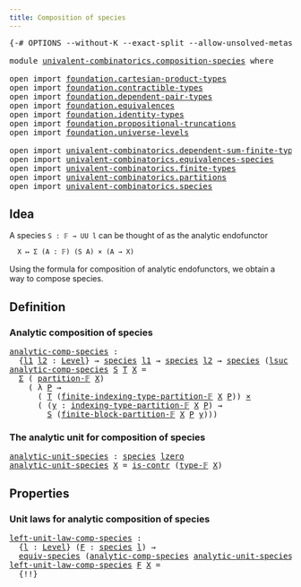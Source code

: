 ```yaml
---
title: Composition of species
---
```


<pre class="Agda"><a id="48" class="Symbol">{-#</a> <a id="52" class="Keyword">OPTIONS</a> <a id="60" class="Pragma">--without-K</a> <a id="72" class="Pragma">--exact-split</a> <a id="86" class="Pragma">--allow-unsolved-metas</a> <a id="109" class="Symbol">#-}</a>

<a id="114" class="Keyword">module</a> <a id="121" href="univalent-combinatorics.composition-species.html" class="Module">univalent-combinatorics.composition-species</a> <a id="165" class="Keyword">where</a>

<a id="172" class="Keyword">open</a> <a id="177" class="Keyword">import</a> <a id="184" href="foundation.cartesian-product-types.html" class="Module">foundation.cartesian-product-types</a>
<a id="219" class="Keyword">open</a> <a id="224" class="Keyword">import</a> <a id="231" href="foundation.contractible-types.html" class="Module">foundation.contractible-types</a>
<a id="261" class="Keyword">open</a> <a id="266" class="Keyword">import</a> <a id="273" href="foundation.dependent-pair-types.html" class="Module">foundation.dependent-pair-types</a>
<a id="305" class="Keyword">open</a> <a id="310" class="Keyword">import</a> <a id="317" href="foundation.equivalences.html" class="Module">foundation.equivalences</a>
<a id="341" class="Keyword">open</a> <a id="346" class="Keyword">import</a> <a id="353" href="foundation.identity-types.html" class="Module">foundation.identity-types</a>
<a id="379" class="Keyword">open</a> <a id="384" class="Keyword">import</a> <a id="391" href="foundation.propositional-truncations.html" class="Module">foundation.propositional-truncations</a>
<a id="428" class="Keyword">open</a> <a id="433" class="Keyword">import</a> <a id="440" href="foundation.universe-levels.html" class="Module">foundation.universe-levels</a>

<a id="468" class="Keyword">open</a> <a id="473" class="Keyword">import</a> <a id="480" href="univalent-combinatorics.dependent-sum-finite-types.html" class="Module">univalent-combinatorics.dependent-sum-finite-types</a>
<a id="531" class="Keyword">open</a> <a id="536" class="Keyword">import</a> <a id="543" href="univalent-combinatorics.equivalences-species.html" class="Module">univalent-combinatorics.equivalences-species</a>
<a id="588" class="Keyword">open</a> <a id="593" class="Keyword">import</a> <a id="600" href="univalent-combinatorics.finite-types.html" class="Module">univalent-combinatorics.finite-types</a>
<a id="637" class="Keyword">open</a> <a id="642" class="Keyword">import</a> <a id="649" href="univalent-combinatorics.partitions.html" class="Module">univalent-combinatorics.partitions</a>
<a id="684" class="Keyword">open</a> <a id="689" class="Keyword">import</a> <a id="696" href="univalent-combinatorics.species.html" class="Module">univalent-combinatorics.species</a>
</pre>
## Idea

A species `S : 𝔽 → UU l` can be thought of as the analytic endofunctor

```md
  X ↦ Σ (A : 𝔽) (S A) × (A → X)
```

Using the formula for composition of analytic endofunctors, we obtain a way to compose species.

## Definition

### Analytic composition of species

<pre class="Agda"><a id="analytic-comp-species"></a><a id="1014" href="univalent-combinatorics.composition-species.html#1014" class="Function">analytic-comp-species</a> <a id="1036" class="Symbol">:</a>
  <a id="1040" class="Symbol">{</a><a id="1041" href="univalent-combinatorics.composition-species.html#1041" class="Bound">l1</a> <a id="1044" href="univalent-combinatorics.composition-species.html#1044" class="Bound">l2</a> <a id="1047" class="Symbol">:</a> <a id="1049" href="Agda.Primitive.html#597" class="Postulate">Level</a><a id="1054" class="Symbol">}</a> <a id="1056" class="Symbol">→</a> <a id="1058" href="univalent-combinatorics.species.html#429" class="Function">species</a> <a id="1066" href="univalent-combinatorics.composition-species.html#1041" class="Bound">l1</a> <a id="1069" class="Symbol">→</a> <a id="1071" href="univalent-combinatorics.species.html#429" class="Function">species</a> <a id="1079" href="univalent-combinatorics.composition-species.html#1044" class="Bound">l2</a> <a id="1082" class="Symbol">→</a> <a id="1084" href="univalent-combinatorics.species.html#429" class="Function">species</a> <a id="1092" class="Symbol">(</a><a id="1093" href="Agda.Primitive.html#780" class="Primitive">lsuc</a> <a id="1098" href="Agda.Primitive.html#764" class="Primitive">lzero</a> <a id="1104" href="Agda.Primitive.html#810" class="Primitive Operator">⊔</a> <a id="1106" href="univalent-combinatorics.composition-species.html#1041" class="Bound">l1</a> <a id="1109" href="Agda.Primitive.html#810" class="Primitive Operator">⊔</a> <a id="1111" href="univalent-combinatorics.composition-species.html#1044" class="Bound">l2</a><a id="1113" class="Symbol">)</a>
<a id="1115" href="univalent-combinatorics.composition-species.html#1014" class="Function">analytic-comp-species</a> <a id="1137" href="univalent-combinatorics.composition-species.html#1137" class="Bound">S</a> <a id="1139" href="univalent-combinatorics.composition-species.html#1139" class="Bound">T</a> <a id="1141" href="univalent-combinatorics.composition-species.html#1141" class="Bound">X</a> <a id="1143" class="Symbol">=</a>
  <a id="1147" href="foundation-core.dependent-pair-types.html#502" class="Record">Σ</a> <a id="1149" class="Symbol">(</a> <a id="1151" href="univalent-combinatorics.partitions.html#1825" class="Function">partition-𝔽</a> <a id="1163" href="univalent-combinatorics.composition-species.html#1141" class="Bound">X</a><a id="1164" class="Symbol">)</a>
    <a id="1170" class="Symbol">(</a> <a id="1172" class="Symbol">λ</a> <a id="1174" href="univalent-combinatorics.composition-species.html#1174" class="Bound">P</a> <a id="1176" class="Symbol">→</a>
      <a id="1184" class="Symbol">(</a> <a id="1186" href="univalent-combinatorics.composition-species.html#1139" class="Bound">T</a> <a id="1188" class="Symbol">(</a><a id="1189" href="univalent-combinatorics.partitions.html#2085" class="Function">finite-indexing-type-partition-𝔽</a> <a id="1222" href="univalent-combinatorics.composition-species.html#1141" class="Bound">X</a> <a id="1224" href="univalent-combinatorics.composition-species.html#1174" class="Bound">P</a><a id="1225" class="Symbol">))</a> <a id="1228" href="foundation-core.cartesian-product-types.html#577" class="Function Operator">×</a>
      <a id="1236" class="Symbol">(</a> <a id="1238" class="Symbol">(</a><a id="1239" href="univalent-combinatorics.composition-species.html#1239" class="Bound">y</a> <a id="1241" class="Symbol">:</a> <a id="1243" href="univalent-combinatorics.partitions.html#2168" class="Function">indexing-type-partition-𝔽</a> <a id="1269" href="univalent-combinatorics.composition-species.html#1141" class="Bound">X</a> <a id="1271" href="univalent-combinatorics.composition-species.html#1174" class="Bound">P</a><a id="1272" class="Symbol">)</a> <a id="1274" class="Symbol">→</a>
        <a id="1284" href="univalent-combinatorics.composition-species.html#1137" class="Bound">S</a> <a id="1286" class="Symbol">(</a><a id="1287" href="univalent-combinatorics.partitions.html#2619" class="Function">finite-block-partition-𝔽</a> <a id="1312" href="univalent-combinatorics.composition-species.html#1141" class="Bound">X</a> <a id="1314" href="univalent-combinatorics.composition-species.html#1174" class="Bound">P</a> <a id="1316" href="univalent-combinatorics.composition-species.html#1239" class="Bound">y</a><a id="1317" class="Symbol">)))</a>
</pre>
### The analytic unit for composition of species

<pre class="Agda"><a id="analytic-unit-species"></a><a id="1384" href="univalent-combinatorics.composition-species.html#1384" class="Function">analytic-unit-species</a> <a id="1406" class="Symbol">:</a> <a id="1408" href="univalent-combinatorics.species.html#429" class="Function">species</a> <a id="1416" href="Agda.Primitive.html#764" class="Primitive">lzero</a>
<a id="1422" href="univalent-combinatorics.composition-species.html#1384" class="Function">analytic-unit-species</a> <a id="1444" href="univalent-combinatorics.composition-species.html#1444" class="Bound">X</a> <a id="1446" class="Symbol">=</a> <a id="1448" href="foundation-core.contractible-types.html#992" class="Function">is-contr</a> <a id="1457" class="Symbol">(</a><a id="1458" href="univalent-combinatorics.finite-types.html#4687" class="Function">type-𝔽</a> <a id="1465" href="univalent-combinatorics.composition-species.html#1444" class="Bound">X</a><a id="1466" class="Symbol">)</a>
</pre>
## Properties

### Unit laws for analytic composition of species

<pre class="Agda"><a id="left-unit-law-comp-species"></a><a id="1547" href="univalent-combinatorics.composition-species.html#1547" class="Function">left-unit-law-comp-species</a> <a id="1574" class="Symbol">:</a>
  <a id="1578" class="Symbol">{</a><a id="1579" href="univalent-combinatorics.composition-species.html#1579" class="Bound">l</a> <a id="1581" class="Symbol">:</a> <a id="1583" href="Agda.Primitive.html#597" class="Postulate">Level</a><a id="1588" class="Symbol">}</a> <a id="1590" class="Symbol">(</a><a id="1591" href="univalent-combinatorics.composition-species.html#1591" class="Bound">F</a> <a id="1593" class="Symbol">:</a> <a id="1595" href="univalent-combinatorics.species.html#429" class="Function">species</a> <a id="1603" href="univalent-combinatorics.composition-species.html#1579" class="Bound">l</a><a id="1604" class="Symbol">)</a> <a id="1606" class="Symbol">→</a>
  <a id="1610" href="univalent-combinatorics.equivalences-species.html#677" class="Function">equiv-species</a> <a id="1624" class="Symbol">(</a><a id="1625" href="univalent-combinatorics.composition-species.html#1014" class="Function">analytic-comp-species</a> <a id="1647" href="univalent-combinatorics.composition-species.html#1384" class="Function">analytic-unit-species</a> <a id="1669" href="univalent-combinatorics.composition-species.html#1591" class="Bound">F</a><a id="1670" class="Symbol">)</a> <a id="1672" href="univalent-combinatorics.composition-species.html#1591" class="Bound">F</a>
<a id="1674" href="univalent-combinatorics.composition-species.html#1547" class="Function">left-unit-law-comp-species</a> <a id="1701" href="univalent-combinatorics.composition-species.html#1701" class="Bound">F</a> <a id="1703" href="univalent-combinatorics.composition-species.html#1703" class="Bound">X</a> <a id="1705" class="Symbol">=</a>
  <a id="1709" class="Hole">{!!}</a>
</pre>